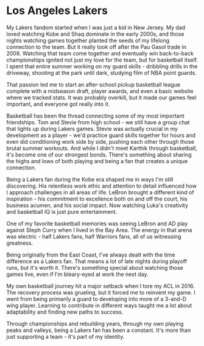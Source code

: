 # Los Angeles Lakers

My Lakers fandom started when I was just a kid in New Jersey. My dad loved watching Kobe and Shaq dominate in the early 2000s, and those nights watching games together planted the seeds of my lifelong connection to the team. But it really took off after the Pau Gasol trade in 2008. Watching that team come together and eventually win back-to-back championships ignited not just my love for the team, but for basketball itself. I spent that entire summer working on my guard skills - dribbling drills in the driveway, shooting at the park until dark, studying film of NBA point guards.

That passion led me to start an after-school pickup basketball league complete with a midseason draft, player awards, and even a basic website where we tracked stats. It was probably overkill, but it made our games feel important, and everyone got really into it.

Basketball has been the thread connecting some of my most important friendships. Tom and Stevie from high school - we still have a group chat that lights up during Lakers games. Stevie was actually crucial in my development as a player - we'd practice guard skills together for hours and even did conditioning work side by side, pushing each other through those brutal summer workouts. And while I didn't meet Karthik through basketball, it's become one of our strongest bonds. There's something about sharing the highs and lows of both playing and being a fan that creates a unique connection.

Being a Lakers fan during the Kobe era shaped me in ways I'm still discovering. His relentless work ethic and attention to detail influenced how I approach challenges in all areas of life. LeBron brought a different kind of inspiration - his commitment to excellence both on and off the court, his business acumen, and his social impact. Now watching Luka's creativity and basketball IQ is just pure entertainment.

One of my favorite basketball memories was seeing LeBron and AD play against Steph Curry when I lived in the Bay Area. The energy in that arena was electric - half Lakers fans, half Warriors fans, all of us witnessing greatness.

Being originally from the East Coast, I've always dealt with the time difference as a Lakers fan. That means a lot of late nights during playoff runs, but it's worth it. There's something special about watching those games live, even if I'm bleary-eyed at work the next day.

My own basketball journey hit a major setback when I tore my ACL in 2016. The recovery process was grueling, but it forced me to reinvent my game. I went from being primarily a guard to developing into more of a 3-and-D wing player. Learning to contribute in different ways taught me a lot about adaptability and finding new paths to success.

Through championships and rebuilding years, through my own playing peaks and valleys, being a Lakers fan has been a constant. It's more than just supporting a team - it's part of my identity. 